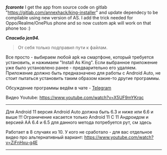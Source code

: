 ***fcaronte***
I get the app from source code on gitlab "https://gitlab.com/annexhack/king-installer" and update dependecy to be compilable using new version of AS.
I add the trick needed for Oppo/Realme/OnePlus phone and so now custom apk will work on that phone too :)


***Спасибо jen94.***

> От себя только подправил пути к файлам.

Все просто - выбираем любой apk на смартфоне, который требуется установить, и нажимаем "Install As King".
Если выбранное приложение уже было установлено ранее - предварительно его удаляем.
Приложение должно быть предназначено для работы с Android Auto, не стоит пытаться установить таким образом какие-то другие программы.

Обсуждение программы ведём в чате - [Telegram](https://t.me/Android_auto_4pda)

Видео Youtube: https://www.youtube.com/watch?v=X5UF9mYKrqc
____
Для Android 11 версия Android Auto должна быть 6.3 и ниже или 6.6 и выше !!! Ограничение касается только Android 11
С 11 Андроидом и версией АА 6.4 и 6.5 для данного метода потребуется рут, см здесь

Работает в 8 случаях из 10. У кого не сработало - для вас отдельное видео про альтернативный вариант: https://www.youtube.com/watch?v=ZiFnHxu-g4E
____
